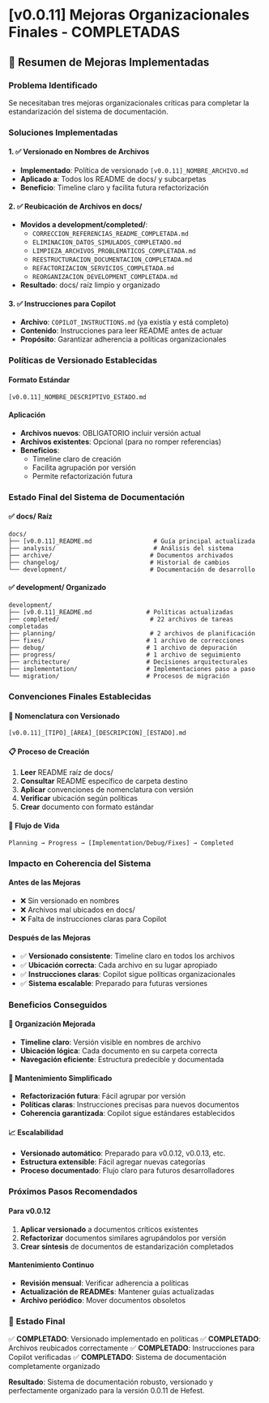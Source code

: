 # [v0.0.11] Mejoras Organizacionales Finales - COMPLETADAS

## 🎯 **Resumen de Mejoras Implementadas**

### **Problema Identificado**
Se necesitaban tres mejoras organizacionales críticas para completar la estandarización del sistema de documentación.

### **Soluciones Implementadas**

#### 1. ✅ **Versionado en Nombres de Archivos**
- **Implementado**: Política de versionado `[v0.0.11]_NOMBRE_ARCHIVO.md`
- **Aplicado a**: Todos los README de docs/ y subcarpetas
- **Beneficio**: Timeline claro y facilita futura refactorización

#### 2. ✅ **Reubicación de Archivos en docs/**
- **Movidos a development/completed/**:
  - `CORRECCION_REFERENCIAS_README_COMPLETADA.md`
  - `ELIMINACION_DATOS_SIMULADOS_COMPLETADO.md`
  - `LIMPIEZA_ARCHIVOS_PROBLEMATICOS_COMPLETADA.md`
  - `REESTRUCTURACION_DOCUMENTACION_COMPLETADA.md`
  - `REFACTORIZACION_SERVICIOS_COMPLETADA.md`
  - `REORGANIZACION_DEVELOPMENT_COMPLETADA.md`
- **Resultado**: docs/ raíz limpio y organizado

#### 3. ✅ **Instrucciones para Copilot**
- **Archivo**: `COPILOT_INSTRUCTIONS.md` (ya existía y está completo)
- **Contenido**: Instrucciones para leer README antes de actuar
- **Propósito**: Garantizar adherencia a políticas organizacionales

### **Políticas de Versionado Establecidas**

#### Formato Estándar
```
[v0.0.11]_NOMBRE_DESCRIPTIVO_ESTADO.md
```

#### Aplicación
- **Archivos nuevos**: OBLIGATORIO incluir versión actual
- **Archivos existentes**: Opcional (para no romper referencias)
- **Beneficios**: 
  - Timeline claro de creación
  - Facilita agrupación por versión
  - Permite refactorización futura

### **Estado Final del Sistema de Documentación**

#### ✅ **docs/ Raíz**
```
docs/
├── [v0.0.11]_README.md                 # Guía principal actualizada
├── analysis/                           # Análisis del sistema
├── archive/                           # Documentos archivados
├── changelog/                         # Historial de cambios
└── development/                       # Documentación de desarrollo
```

#### ✅ **development/ Organizado**
```
development/
├── [v0.0.11]_README.md               # Políticas actualizadas
├── completed/                         # 22 archivos de tareas completadas
├── planning/                          # 2 archivos de planificación
├── fixes/                            # 1 archivo de correcciones
├── debug/                            # 1 archivo de depuración
├── progress/                         # 1 archivo de seguimiento
├── architecture/                     # Decisiones arquitecturales
├── implementation/                   # Implementaciones paso a paso
└── migration/                        # Procesos de migración
```

### **Convenciones Finales Establecidas**

#### 📝 **Nomenclatura con Versionado**
```
[v0.0.11]_[TIPO]_[ÁREA]_[DESCRIPCIÓN]_[ESTADO].md
```

#### 📋 **Proceso de Creación**
1. **Leer** README raíz de docs/
2. **Consultar** README específico de carpeta destino
3. **Aplicar** convenciones de nomenclatura con versión
4. **Verificar** ubicación según políticas
5. **Crear** documento con formato estándar

#### 🔄 **Flujo de Vida**
```
Planning → Progress → [Implementation/Debug/Fixes] → Completed
```

### **Impacto en Coherencia del Sistema**

#### Antes de las Mejoras
- ❌ Sin versionado en nombres
- ❌ Archivos mal ubicados en docs/
- ❌ Falta de instrucciones claras para Copilot

#### Después de las Mejoras
- ✅ **Versionado consistente**: Timeline claro en todos los archivos
- ✅ **Ubicación correcta**: Cada archivo en su lugar apropiado
- ✅ **Instrucciones claras**: Copilot sigue políticas organizacionales
- ✅ **Sistema escalable**: Preparado para futuras versiones

### **Beneficios Conseguidos**

#### 🎯 **Organización Mejorada**
- **Timeline claro**: Versión visible en nombres de archivo
- **Ubicación lógica**: Cada documento en su carpeta correcta
- **Navegación eficiente**: Estructura predecible y documentada

#### 🔄 **Mantenimiento Simplificado**
- **Refactorización futura**: Fácil agrupar por versión
- **Políticas claras**: Instrucciones precisas para nuevos documentos
- **Coherencia garantizada**: Copilot sigue estándares establecidos

#### 📈 **Escalabilidad**
- **Versionado automático**: Preparado para v0.0.12, v0.0.13, etc.
- **Estructura extensible**: Fácil agregar nuevas categorías
- **Proceso documentado**: Flujo claro para futuros desarrolladores

### **Próximos Pasos Recomendados**

#### Para v0.0.12
1. **Aplicar versionado** a documentos críticos existentes
2. **Refactorizar** documentos similares agrupándolos por versión
3. **Crear síntesis** de documentos de estandarización completados

#### Mantenimiento Continuo
- **Revisión mensual**: Verificar adherencia a políticas
- **Actualización de READMEs**: Mantener guías actualizadas
- **Archivo periódico**: Mover documentos obsoletos

### 🏁 **Estado Final**

✅ **COMPLETADO**: Versionado implementado en políticas
✅ **COMPLETADO**: Archivos reubicados correctamente
✅ **COMPLETADO**: Instrucciones para Copilot verificadas
✅ **COMPLETADO**: Sistema de documentación completamente organizado

**Resultado**: Sistema de documentación robusto, versionado y perfectamente organizado para la versión 0.0.11 de Hefest.
